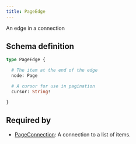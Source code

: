 ```yaml
---
title: PageEdge
---
```


<p>An edge in a connection</p>


## Schema definition
```graphql
type PageEdge {

  # The item at the end of the edge
  node: Page 

  # A cursor for use in pagination
  cursor: String! 

}
```
## Required by
* [PageConnection](graphql/schema/pageconnection.md): A connection to a list of items.
